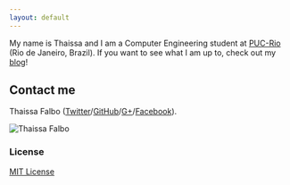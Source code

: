 ```yaml
---
layout: default
---
```


My name is Thaissa and I am a Computer Engineering student at [PUC-Rio](http://www.puc-rio.br) (Rio de Janeiro, Brazil).
If you want to see what I am up to, check out my [blog](http://blog.thaissa.eng.br)!

## Contact me

Thaissa Falbo ([Twitter](http://twitter.com/t_falbolous)/[GitHub](http://github.com/tfalbo)/[G+](https://plus.google.com/+ThaissaFalbo)/[Facebook](http://www.facebook.com/thaissa)).

![Thaissa Falbo](https://www.gravatar.com/avatar/55e3ba6c5f5de9bb717940bf403135f9.jpg?s=200)


### License

[MIT License](http://chibicode.mit-license.org/)
